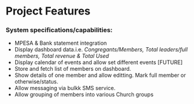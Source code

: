 # Project Features

<h3>System specifications/capabilities:</h3>

* MPESA & Bank statement integration
* Display dashboard data.i.e. <i>Congregants/Members, Total leaders/full members, Total revenue & Total Used</i>
* Display calendar of events and allow set different events [FUTURE]
* Store and fetch list of members on dashboard. 
* Show details of one member and allow editting. Mark full member or otherwise/status.
* Allow messaging via bulkk SMS service. 
* Allow grouping of members into various Church groups



